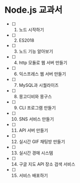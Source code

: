 # Node.js 교과서


- [ ] 1. 노드 시작하기
- [ ] 2. ES2018
- [ ] 3. 노드 기능 알아보기
- [ ] 4. http 모듈로 웹 서버 만들기
- [ ] 6. 익스프레스 웹 서버 만들기
- [ ] 7. MySQL과 시퀄라이즈
- [ ] 8. 몽고디비와 몽구스
- [ ] 9. CLI 프로그램 만들기
- [ ] 10. SNS 서비스 만들기
- [ ] 11. API 서버 만들기
- [ ] 12. 실시간 GIF 채팅방 만들기
- [ ] 13. 실시간 경매 시스템
- [ ] 14. 구글 지도 API 장소 검색 서비스
- [ ] 15. 서비스 배포하기


